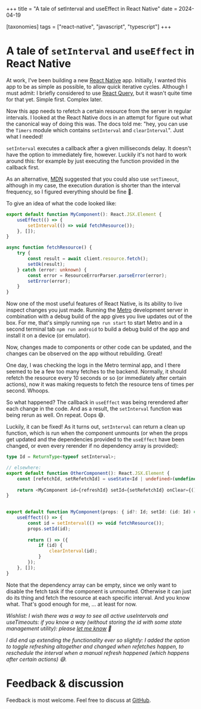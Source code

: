 +++
title = "A tale of setInterval and useEffect in React Native"
date = 2024-04-19

[taxonomies]
tags = ["react-native", "javascript", "typescript"]
+++

# A tale of `setInterval` and `useEffect` in React Native

At work, I've been building a new [React Native](https://reactnative.dev) app.  Initially, I wanted this app to be as simple
as possible, to allow quick iterative cycles. Although I must admit: I briefly considered to use [React Query](https://tanstack.com/query/v3/docs/framework/react/react-native),
but it wasn't quite time for that yet. Simple first. Complex later.

Now this app needs to refetch a certain resource from the server in regular intervals. I looked at the React Native
docs in an attempt for figure out what the canonical way of doing this was. The docs told me: "hey, you can use
the `Timers` module which contains `setInterval` and `clearInterval`". Just what I needed!

`setInterval` executes a callback after a given milliseconds delay. It doesn't have the option to
immediately fire, however. Luckily it's not hard to work around this: for example by
just executing the function provided in the callback first.

As an alternative, [MDN](https://developer.mozilla.org/en-US/docs/Web/API/setInterval#ensure_that_execution_duration_is_shorter_than_interval_frequency) 
suggested that you could also use `setTimeout`, although in my case, the execution duration is shorter than the interval
frequency, so I figured everything should be fine 🤞.

To give an idea of what the code looked like:

```typescript
export default function MyComponent(): React.JSX.Element {
    useEffect(() => {
        setInterval(() => void fetchResource());
    }, []);
}

async function fetchResource() {
    try {
        const result = await client.resource.fetch();
        setOk(result);
    } catch (error: unknown) {
        const error = ResourceErrorParser.parseError(error);
        setError(error);
    }
} 
```

Now one of the most useful features of React Native, is its ability to live inspect changes you just made.
Running the [Metro](https://metrobundler.dev) development server in combination with a debug build of the app gives you
live updates out of the box. For me, that's simply running `npm run start` to start Metro and in a second
terminal tab `npm run android` to build a debug build of the app and install it on a device (or emulator).

Now, changes made to components or other code can be updated, and the changes can be observed on the app without
rebuilding. Great!

One day, I was checking the logs in the Metro terminal app, and I there seemed to be a few too many fetches to the backend.
Normally, it should refetch the resource every 10 seconds or so (or immediately after certain actions), now it was
making requests to fetch the resource tens of times per second. Whoops.

So what happened? The callback in `useEffect` was being rerendered after each change in the code. And as a result, the
`setInterval` function was being rerun as well. On repeat. Oops 😅.

Luckily, it can be fixed! As it turns out, `setInterval` can return a clean up function, which is run when the component
unmounts (or when the props get updated and the dependencies provided to the `useEffect` have been changed, or even every rerender
if no dependency array is provided):

```typescript
type Id = ReturnType<typeof setInterval>;

// elsewhere:
export default function OtherComponent(): React.JSX.Element {
    const [refetchId, setRefetchId] = useState<Id | undefined>(undefined);
    
    return <MyComponent id={refreshId} setId={setRefetchId} onClear={() => setRefetchId(undefined)} />;
}
 

export default function MyComponent(props: { id?: Id; setId: (id: Id) => void; onClear: () => void;  }): React.JSX.Element {
    useEffect(() => {
        const id = setInterval(() => void fetchResource());
        props.setId(id);
        
        return () => ({
            if (id) {
                clearInterval(id);        
            }
        });
    }, []);
}
```

Note that the dependency array can be empty, since we only want to disable the fetch task if the component is unmounted.
Otherwise it can just do its thing and fetch the resource at each specific interval. And you know what. That's good
enough for me, ... at least for now.

_Wishlist: I wish there was a way to see all active useIntervals and useTimeouts: if you know a way (without storing the
id with some state management utility): please [let me know]((https://github.com/foresterre/foresterre.github.io/discussions)) 🙏_

_I did end up extending the functionality ever so slightly: I added the option to toggle refreshing altogether and changed when refetches happen,
to reschedule the interval when a manual refresh happened (which happens after certain actions) 😅._

# Feedback & discussion

Feedback is most welcome. Feel free to discuss at [GitHub](https://github.com/foresterre/foresterre.github.io/discussions).
